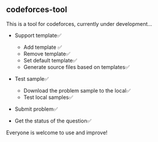 ## codeforces-tool

This is a tool for codeforces, currently under development...

- Support template✅

  - Add template ✅
  - Remove template✅
  - Set default template✅
  - Generate source files based on templates✅

- Test sample✅

  - Download the problem sample to the local✅
  - Test local samples✅

- Submit problem✅

- Get the status of the question✅

Everyone is welcome to use and improve!
